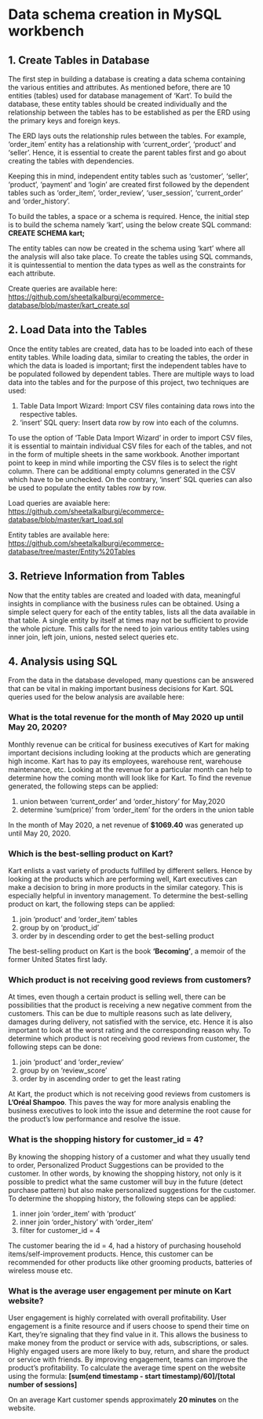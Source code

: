 # Data schema creation in MySQL workbench

## 1. Create Tables in Database

The first step in building a database is creating a data schema containing the various entities and attributes. As mentioned before, there are 10 entities (tables) used for database management of ‘Kart’. To build the database, these entity tables should be created individually and the relationship between the tables has to be established as per the ERD using the primary keys and foreign keys.

The ERD lays outs the relationship rules between the tables. For example, ‘order_item’ entity has a relationship with ‘current_order’, ‘product’ and ‘seller’. Hence, it is essential to create the parent tables first and go about creating the tables with dependencies. 

Keeping this in mind, independent entity tables such as ‘customer’, ‘seller’, ‘product’, ‘payment’ and ‘login’ are created first followed by the dependent tables such as ‘order_item’, ‘order_review’, ‘user_session’, ‘current_order’ and ‘order_history’.

To build the tables, a space or a schema is required. Hence, the initial step is to build the schema namely ‘kart’, using the below create SQL command: **CREATE SCHEMA kart;**

The entity tables can now be created in the schema using ‘kart’ where all the analysis will also take place. To create the tables using SQL commands, it is quintessential to mention the data types as well as the constraints for each attribute. 

Create queries are available here: https://github.com/sheetalkalburgi/ecommerce-database/blob/master/kart_create.sql

## 2. Load Data into the Tables

Once the entity tables are created, data has to be loaded into each of these entity tables. While loading data, similar to creating the tables, the order in which the data is loaded is important; first the independent tables have to be populated followed by dependent tables. There are multiple ways to load data into the tables and for the purpose of this project, two techniques are used: 
  1. Table Data Import Wizard: Import CSV files containing data rows into the respective tables.
  2. ‘insert’ SQL query: Insert data row by row into each of the columns. <br>

To use the option of ‘Table Data Import Wizard’ in order to import CSV files, it is essential to maintain individual CSV files for each of the tables, and not in the form of multiple sheets in the same workbook. Another important point to keep in mind while importing the CSV files is to select the right column. There can be additional empty columns generated in the CSV which have to be unchecked. On the contrary, ‘insert’ SQL queries can also be used to populate the entity tables row by row.

Load queries are avaiable here: https://github.com/sheetalkalburgi/ecommerce-database/blob/master/kart_load.sql

Entity tables are available here: https://github.com/sheetalkalburgi/ecommerce-database/tree/master/Entity%20Tables

## 3. Retrieve Information from Tables

Now that the entity tables are created and loaded with data, meaningful insights in compliance with the business rules can be obtained. Using a simple select query for each of the entity tables, lists all the data available in that table. A single entity by itself at times may not be sufficient to provide the whole picture. This calls for the need to join various entity tables using inner join, left join, unions, nested select queries etc.

## 4. Analysis using SQL

From the data in the database developed, many questions can be answered that can be vital in making important business decisions for Kart. SQL queries used for the below analysis are available here:

### What is the total revenue for the month of May 2020 up until May 20, 2020?
Monthly revenue can be critical for business executives of Kart for making important decisions including looking at the products which are generating high income. Kart has to pay its employees, warehouse rent, warehouse maintenance, etc. Looking at the revenue for a particular month can help to determine how the coming month will look like for Kart. To find the revenue generated, the following steps can be applied: 
  1. union between ‘current_order’ and ‘order_history’ for May,2020
  2. determine ‘sum(price)’ from ‘order_item’ for the orders in the union table
  
In the month of May 2020, a net revenue of **$1069.40** was generated up until May 20, 2020.

### Which is the best-selling product on Kart?
Kart enlists a vast variety of products fulfilled by different sellers. Hence by looking at the products which are performing well, Kart executives can make a decision to bring in more products in the similar category. This is especially helpful in inventory management. To determine the best-selling product on kart, the following steps can be applied:
  1. join ‘product’ and ‘order_item’ tables
  2. group by on ‘product_id’
  3. order by in descending order to get the best-selling product
  
The best-selling product on Kart is the book **‘Becoming’**, a memoir of the former United States first lady.

### Which product is not receiving good reviews from customers?
At times, even though a certain product is selling well, there can be possibilities that the product is receiving a new negative comment from the customers. This can be due to multiple reasons such as late delivery, damages during delivery, not satisfied with the service, etc. Hence it is also important to look at the worst rating and the corresponding reason why. To determine which product is not receiving good reviews from customer, the following steps can be done:
  1. join ‘product’ and ‘order_review’
  2. group by on ‘review_score’
  3. order by in ascending order to get the least rating
  
At Kart, the product which is not receiving good reviews from customers is **L’Oréal Shampoo**. This paves the way for more analysis enabling the business executives to look into the issue and determine the root cause for the product’s low performance and resolve the issue.

### What is the shopping history for customer_id = 4?
By knowing the shopping history of a customer and what they usually tend to order, Personalized Product Suggestions can be provided to the customer. In other words, by knowing the shopping history, not only is it possible to predict what the same customer will buy in the future (detect purchase pattern) but also make personalized suggestions for the customer. To determine the shopping history, the following steps can be applied:
  1. inner join ‘order_item’ with ‘product’
  2. inner join ‘order_history’ with ‘order_item’
  3. filter for customer_id = 4
  
The customer bearing the id = 4, had a history of purchasing household items/self-improvement products. Hence, this customer can be recommended for other products like other grooming products, batteries of wireless mouse etc.

### What is the average user engagement per minute on Kart website?
User engagement is highly correlated with overall profitability. User engagement is a finite resource and if users choose to spend their time on Kart, they’re signaling that they find value in it. This allows the business to make money from the product or service with ads, subscriptions, or sales. Highly engaged users are more likely to buy, return, and share the product or service with friends. By improving engagement, teams can improve the product’s profitability. To calculate the average time spent on the website using the formula:
                                  **[sum(end timestamp - start timestamp)/60]/[total number of sessions]**
                                  
On an average Kart customer spends approximately **20 minutes** on the website. 
             





